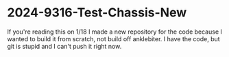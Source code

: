 # 2024-9316-Test-Chassis-New

If you're reading this on 1/18 I made a new repository for the code because I wanted to build it from scratch, not build off anklebiter. I have the code, but git is stupid and I can't push it right now.
